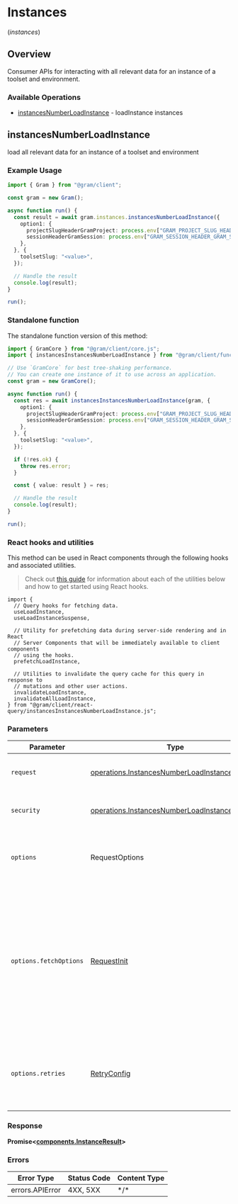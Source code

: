 # Instances
(*instances*)

## Overview

Consumer APIs for interacting with all relevant data for an instance of a toolset and environment.

### Available Operations

* [instancesNumberLoadInstance](#instancesnumberloadinstance) - loadInstance instances

## instancesNumberLoadInstance

load all relevant data for an instance of a toolset and environment

### Example Usage

```typescript
import { Gram } from "@gram/client";

const gram = new Gram();

async function run() {
  const result = await gram.instances.instancesNumberLoadInstance({
    option1: {
      projectSlugHeaderGramProject: process.env["GRAM_PROJECT_SLUG_HEADER_GRAM_PROJECT"] ?? "",
      sessionHeaderGramSession: process.env["GRAM_SESSION_HEADER_GRAM_SESSION"] ?? "",
    },
  }, {
    toolsetSlug: "<value>",
  });

  // Handle the result
  console.log(result);
}

run();
```

### Standalone function

The standalone function version of this method:

```typescript
import { GramCore } from "@gram/client/core.js";
import { instancesInstancesNumberLoadInstance } from "@gram/client/funcs/instancesInstancesNumberLoadInstance.js";

// Use `GramCore` for best tree-shaking performance.
// You can create one instance of it to use across an application.
const gram = new GramCore();

async function run() {
  const res = await instancesInstancesNumberLoadInstance(gram, {
    option1: {
      projectSlugHeaderGramProject: process.env["GRAM_PROJECT_SLUG_HEADER_GRAM_PROJECT"] ?? "",
      sessionHeaderGramSession: process.env["GRAM_SESSION_HEADER_GRAM_SESSION"] ?? "",
    },
  }, {
    toolsetSlug: "<value>",
  });

  if (!res.ok) {
    throw res.error;
  }

  const { value: result } = res;

  // Handle the result
  console.log(result);
}

run();
```

### React hooks and utilities

This method can be used in React components through the following hooks and
associated utilities.

> Check out [this guide][hook-guide] for information about each of the utilities
> below and how to get started using React hooks.

[hook-guide]: ../../../REACT_QUERY.md

```tsx
import {
  // Query hooks for fetching data.
  useLoadInstance,
  useLoadInstanceSuspense,

  // Utility for prefetching data during server-side rendering and in React
  // Server Components that will be immediately available to client components
  // using the hooks.
  prefetchLoadInstance,
  
  // Utilities to invalidate the query cache for this query in response to
  // mutations and other user actions.
  invalidateLoadInstance,
  invalidateAllLoadInstance,
} from "@gram/client/react-query/instancesInstancesNumberLoadInstance.js";
```

### Parameters

| Parameter                                                                                                                                                                      | Type                                                                                                                                                                           | Required                                                                                                                                                                       | Description                                                                                                                                                                    |
| ------------------------------------------------------------------------------------------------------------------------------------------------------------------------------ | ------------------------------------------------------------------------------------------------------------------------------------------------------------------------------ | ------------------------------------------------------------------------------------------------------------------------------------------------------------------------------ | ------------------------------------------------------------------------------------------------------------------------------------------------------------------------------ |
| `request`                                                                                                                                                                      | [operations.InstancesNumberLoadInstanceRequest](../../models/operations/instancesnumberloadinstancerequest.md)                                                                 | :heavy_check_mark:                                                                                                                                                             | The request object to use for the request.                                                                                                                                     |
| `security`                                                                                                                                                                     | [operations.InstancesNumberLoadInstanceSecurity](../../models/operations/instancesnumberloadinstancesecurity.md)                                                               | :heavy_check_mark:                                                                                                                                                             | The security requirements to use for the request.                                                                                                                              |
| `options`                                                                                                                                                                      | RequestOptions                                                                                                                                                                 | :heavy_minus_sign:                                                                                                                                                             | Used to set various options for making HTTP requests.                                                                                                                          |
| `options.fetchOptions`                                                                                                                                                         | [RequestInit](https://developer.mozilla.org/en-US/docs/Web/API/Request/Request#options)                                                                                        | :heavy_minus_sign:                                                                                                                                                             | Options that are passed to the underlying HTTP request. This can be used to inject extra headers for examples. All `Request` options, except `method` and `body`, are allowed. |
| `options.retries`                                                                                                                                                              | [RetryConfig](../../lib/utils/retryconfig.md)                                                                                                                                  | :heavy_minus_sign:                                                                                                                                                             | Enables retrying HTTP requests under certain failure conditions.                                                                                                               |

### Response

**Promise\<[components.InstanceResult](../../models/components/instanceresult.md)\>**

### Errors

| Error Type      | Status Code     | Content Type    |
| --------------- | --------------- | --------------- |
| errors.APIError | 4XX, 5XX        | \*/\*           |